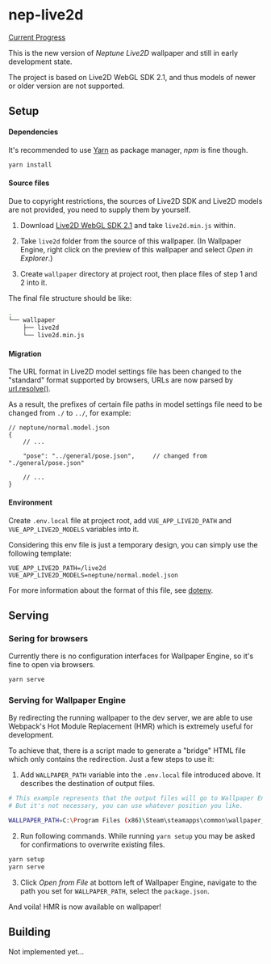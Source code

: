 # nep-live2d

[Current Progress](https://github.com/guansss/nep-live2d/projects/1)

This is the new version of *Neptune Live2D* wallpaper and still in early development state.

The project is based on Live2D WebGL SDK 2.1, and thus models of newer or older version are not supported.

## Setup

#### Dependencies

It's recommended to use [Yarn](https://yarnpkg.com) as package manager, *npm* is fine though.

``` sh
yarn install
```

#### Source files

Due to copyright restrictions, the sources of Live2D SDK and Live2D models are not provided, you need to supply them by yourself.

1. Download [Live2D WebGL SDK 2.1](http://sites.cybernoids.jp/cubism-sdk2/webgl2-1) and take `live2d.min.js` within.

2. Take `live2d` folder from the source of this wallpaper. (In Wallpaper Engine, right click on the preview of this wallpaper and select *Open in Explorer*.)

3. Create `wallpaper` directory at project root, then place files of step 1 and 2 into it.

The final file structure should be like:

``` sh
.
└── wallpaper
    ├── live2d
    └── live2d.min.js
```

#### Migration

The URL format in Live2D model settings file has been changed to the "standard" format supported by browsers, URLs are now parsed by [url.resolve()](https://nodejs.org/dist/latest-v12.x/docs/api/url.html#url_url_resolve_from_to).

As a result, the prefixes of certain file paths in model settings file need to be changed from `./` to `../`, for example:

``` json5
// neptune/normal.model.json
{
    // ...

    "pose": "../general/pose.json",     // changed from "./general/pose.json"

    // ...
}
```

#### Environment

Create `.env.local` file at project root, add `VUE_APP_LIVE2D_PATH` and `VUE_APP_LIVE2D_MODELS` variables into it.

Considering this env file is just a temporary design, you can simply use the following template:

```
VUE_APP_LIVE2D_PATH=/live2d
VUE_APP_LIVE2D_MODELS=neptune/normal.model.json
```

For more information about the format of this file, see [dotenv](https://github.com/motdotla/dotenv).

## Serving

### Sering for browsers

Currently there is no configuration interfaces for Wallpaper Engine, so it's fine to open via browsers.

``` sh
yarn serve
```

### Serving for Wallpaper Engine

By redirecting the running wallpaper to the dev server, we are able to use Webpack's Hot Module Replacement (HMR) which is extremely useful for development.

To achieve that, there is a script made to generate a "bridge" HTML file which only contains the redirection. Just a few steps to use it:

1. Add `WALLPAPER_PATH` variable into the `.env.local` file introduced above. It describes the destination of output files.

``` sh
# This example represents that the output files will go to Wallpaper Engine's user project directory.
# But it's not necessary, you can use whatever position you like.

WALLPAPER_PATH=C:\Program Files (x86)\Steam\steamapps\common\wallpaper_engine\projects\myprojects\nep-live2d
```

2. Run following commands. While running `yarn setup` you may be asked for confirmations to overwrite existing files.

``` sh
yarn setup
yarn serve
```

3. Click *Open from File* at bottom left of Wallpaper Engine, navigate to the path you set for `WALLPAPER_PATH`, select the `package.json`.

And voila! HMR is now available on wallpaper!

## Building

Not implemented yet...
